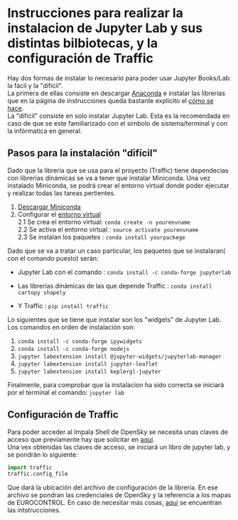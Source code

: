 # Instrucciones para realizar la instalacion de Jupyter Lab y sus distintas bilbiotecas, y la configuración de Traffic

Hay dos formas de instalar lo necesario para poder usar Jupyter Books/Lab: la fácil y la "difícil".  
La primera de ellas consiste en descargar [Anaconda](https://www.anaconda.com/products/individual) e instalar las librerías que en la página de instrucciones queda bastante explícito el [cómo se hace](https://docs.conda.io/projects/conda/en/latest/user-guide/tasks/manage-pkgs.html).    
La "difícil" consiste en solo instalar Jupyter Lab. Esta es la recomendada en caso de que se este familiarizado con el simbolo de sistema/terminal y con la infórmatica en general.
## Pasos para la instalación "difícil"
Dado que la librería que se usa para el proyecto (Traffic) tiene dependecias con librerías dinámicas se va a tener que instalar Miniconda. Una vez instalado Miniconda, se podrá crear el entorno virtual donde poder ejecutar y realizar todas las tareas pertientes.  
1. [Descargar Miniconda](https://docs.conda.io/en/latest/miniconda.html)
2. Configurar el [entorno virtual](https://uoa-eresearch.github.io/eresearch-cookbook/recipe/2014/11/20/conda/)  
2.1  Se crea el entorno virtual:  ```conda create -n yourenvname```  
2.2 Se activa el entorno virtual : ```source activate yourenvname```  
2.3 Se instalan los paquetes : ```conda install yourpackege``` 

Dado que se va a tratar un caso particular, los paquetes que se instalaran( con el comando puesto) serán:  
* Jupyter Lab con el comando : ```conda install -c conda-forge jupyterlab```  

*  Las librerias dinámicas de las que depende Traffic : ```conda install cartopy shapely ```  
* Y Traffic : ```pip install traffic```  

Lo siguientes que se tiene que instalar son los "widgets" de Jupyter Lab. Los comandos en orden de instalación son:  
1. ```conda install -c conda-forge ipywidgets ```
2. ```conda install -c conda-forge nodejs ```
3. ``` jupyter labextension install @jupyter-widgets/jupyterlab-manager  ```
4. ```jupyter labextension install jupyter-leaflet ```  
5. ```jupyter labextension install keplergl-jupyter ```

Finalmente, para comprobar que la instalacion ha sido correcta se iniciará por el terminal el comando: ```jupyter lab```
## Configuración de Traffic
Para poder acceder al Impala Shell de OpenSky se necesita unas claves de acceso que previamente hay que solicitar en [aquí](https://opensky-network.org/index.php?option=com_users&view=login&return=aHR0cHM6Ly9vcGVuc2t5LW5ldHdvcmsub3JnL2RhdGEvYXBwbHk=).  
Una vex obtenidas las claves de acceso, se iniciará un libro de jupyter lab, y se pondrán lo siguiente:  
```python
import traffic
traffic.config_file
 ```
 Que dará la ubicación del archivo de configuración de la librería. En ese archivo se pondran las credenciales de OpenSky y la referencia a los mapas de EUROCONTROL. En caso de necesitar más cosas, [aquí](https://traffic-viz.github.io/opensky_impala.html) se encuentran las intstrucciones.